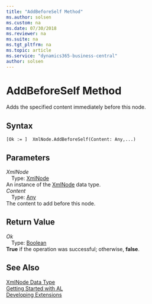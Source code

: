 ```yaml
---
title: "AddBeforeSelf Method"
ms.author: solsen
ms.custom: na
ms.date: 07/30/2018
ms.reviewer: na
ms.suite: na
ms.tgt_pltfrm: na
ms.topic: article
ms.service: "dynamics365-business-central"
author: solsen
---
```

[//]: # (START>DO_NOT_EDIT)
[//]: # (IMPORTANT:Do not edit any of the content between here and the END>DO_NOT_EDIT.)
[//]: # (Any modifications should be made in the .resx files in the ModernDev repo.)
# AddBeforeSelf Method
Adds the specified content immediately before this node.

## Syntax
```
[Ok := ]  XmlNode.AddBeforeSelf(Content: Any,...)
```
## Parameters
*XmlNode*  
&emsp;Type: [XmlNode](xmlnode-data-type.md)  
An instance of the [XmlNode](xmlnode-data-type.md) data type.  
*Content*  
&emsp;Type: [Any](any-data-type.md)  
The content to add before this node.  


## Return Value
*Ok*  
&emsp;Type: [Boolean](boolean-data-type.md)  
**True** if the operation was successful; otherwise, **false**.  
  


[//]: # (IMPORTANT: END>DO_NOT_EDIT)
## See Also
[XmlNode Data Type](xmlnode-data-type.md)  
[Getting Started with AL](../devenv-get-started.md)  
[Developing Extensions](../devenv-dev-overview.md)